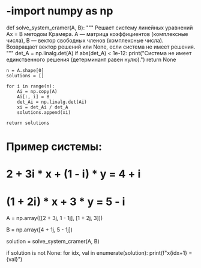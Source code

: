 # -import numpy as np

def solve_system_cramer(A, B):
    """
    Решает систему линейных уравнений Ax = B методом Крамера.
    A — матрица коэффициентов (комплексные числа),
    B — вектор свободных членов (комплексные числа).
    Возвращает вектор решений или None, если система не имеет решения.
    """
    det_A = np.linalg.det(A)
    if abs(det_A) < 1e-12:
        print("Система не имеет единственного решения (детерминант равен нулю).")
        return None

    n = A.shape[0]
    solutions = []

    for i in range(n):
        Ai = np.copy(A)
        Ai[:, i] = B
        det_Ai = np.linalg.det(Ai)
        xi = det_Ai / det_A
        solutions.append(xi)

    return solutions

# Пример системы:
# 2 + 3i * x + (1 - i) * y = 4 + i
# (1 + 2i) * x + 3 * y = 5 - i

A = np.array([[2 + 3j, 1 - 1j],
              [1 + 2j, 3]])

B = np.array([4 + 1j, 5 - 1j])

solution = solve_system_cramer(A, B)

if solution is not None:
    for idx, val in enumerate(solution):
        print(f"x{idx+1} = {val}")
